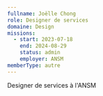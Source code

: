 ```yaml
---
fullname: Joëlle Chong
role: Designer de services
domaine: Design
missions:
  - start: 2023-07-18
    end: 2024-08-29
    status: admin
    employer: ANSM
memberType: autre
---
```


Designer de services à l'ANSM
